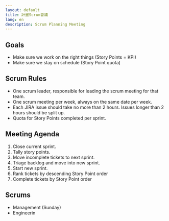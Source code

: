 ```yaml
---
layout: default
title: 計畫Scrum會議
lang: en
description: Scrum Planning Meeting
---
```




## Goals

* Make sure we work on the right things (Story Points = KPI)
* Make sure we stay on schedule (Story Point quota)

## Scrum Rules

* One scrum leader, responsible for leading the scrum meeting for that team.
* One scrum meeting per week, always on the same date per week.
* Each JIRA issue should take no more than 2 hours. Issues longer than 2 hours should be split up.
* Quota for Story Points completed per sprint.

## Meeting Agenda

1. Close current sprint.
1. Tally story points.
1. Move incomplete tickets to next sprint.
1. Triage backlog and move into new sprint.
1. Start new sprint.
1. Rank tickets by descending Story Point order
1. Complete tickets by Story Point order

## Scrums

* Management (Sunday)
* Engineerin